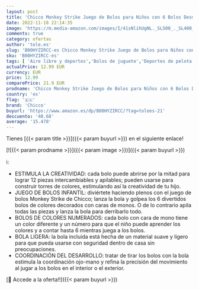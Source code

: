 ```yaml
---
layout: post
title: 'Chicco Monkey Strike Juego de Bolos para Niños con 6 Bolos Desmontables y Apilables en 12 Piezas con una Bola Ligera Incluida - Juguete de Bolos de Infantiles  Regalo para Niños de 18 Meses+'
date: 2022-11-18 22:14:35
image: 'https://m.media-amazon.com/images/I/41sNlihUgNL._SL500_._SL400_.jpg'
comments: true
category: ofertas
author: 'tole.es'
slug: 'B00HYZIRCC-es Chicco Monkey Strike Juego de Bolos para Niños con 6 Bolos...'
sku: 'B00HYZIRCC-es'
tags: [ 'Aire libre y deportes','Bolos de juguete','Deportes de pelota de juguete','Juguetes','Juguetes y juegos','chicco','🇪🇸', ]
actualPrice: 12.99 EUR
currency: EUR
price: 12.99
comparePrice: 21.9 EUR
prodname: 'Chicco Monkey Strike Juego de Bolos para Niños con 6 Bolos Desmontables y Apilables en 12 Piezas con una Bola Ligera Incluida - Juguete de Bolos de Infantiles  Regalo para Niños de 18 Meses+'
country: 'es'
flag: '🇪🇸'
brand: 'Chicco'
buyurl: 'https://www.amazon.es/dp/B00HYZIRCC/?tag=tolees-21'
descuento: '40.68'
average: '15.478'
---
```


Tienes [{{< param title >}}]({{< param buyurl >}}) en el siguiente enlace!

[![{{< param prodname >}}]({{< param image >}})]({{< param buyurl >}})

ℹ️:

- ESTIMULA LA CREATIVIDAD: cada bolo puede abrirse por la mitad para lograr 12 piezas intercambiables y apilables; pueden usarse para construir torres de colores, estimulando así la creatividad de tu hijo.
- JUEGO DE BOLOS INFANTIL: diviértete haciendo plenos con el juego de bolos Monkey Strike de Chicco; lanza la bola y golpea los 6 divertidos bolos de colores decorados con caras de monos. O de lo contrario apila todas las piezas y lanza la bola para derribarlo todo.
- BOLOS DE COLORES NUMERADOS: cada bolo con cara de mono tiene un color diferente y un número para que el niño puede aprender los colores y a contar hasta 6 mientras juega a los bolos.
- BOLA LIGERA: la bola incluida está hecha de un material suave y ligero para que pueda usarse con seguridad dentro de casa sin preocupaciones.
- COORDINACIÓN DEL DESARROLLO: tratar de tirar los bolos con la bola estimula la coordinación ojo-mano y refina la precisión del movimiento al jugar a los bolos en el interior o el exterior.

[🛒 Accede a la oferta!!]({{< param buyurl >}})
